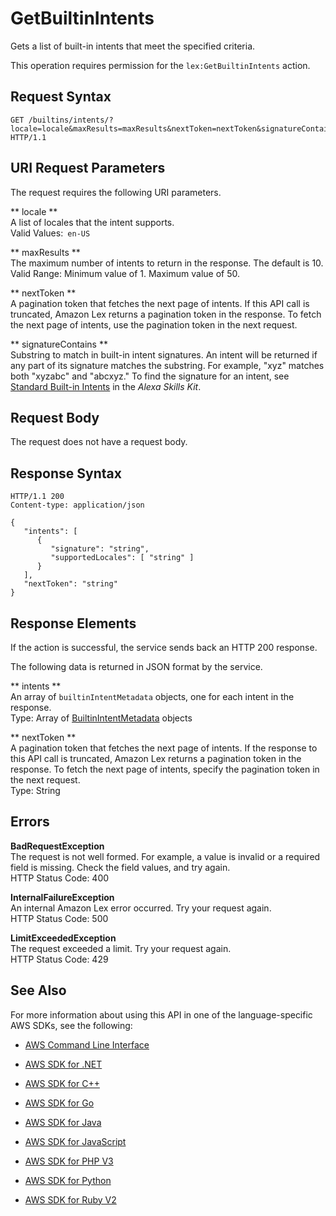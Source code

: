 # GetBuiltinIntents<a name="API_GetBuiltinIntents"></a>

Gets a list of built\-in intents that meet the specified criteria\.

This operation requires permission for the `lex:GetBuiltinIntents` action\.

## Request Syntax<a name="API_GetBuiltinIntents_RequestSyntax"></a>

```
GET /builtins/intents/?locale=locale&maxResults=maxResults&nextToken=nextToken&signatureContains=signatureContains HTTP/1.1
```

## URI Request Parameters<a name="API_GetBuiltinIntents_RequestParameters"></a>

The request requires the following URI parameters\.

 ** locale **   
A list of locales that the intent supports\.  
Valid Values:` en-US` 

 ** maxResults **   
The maximum number of intents to return in the response\. The default is 10\.  
Valid Range: Minimum value of 1\. Maximum value of 50\.

 ** nextToken **   
A pagination token that fetches the next page of intents\. If this API call is truncated, Amazon Lex returns a pagination token in the response\. To fetch the next page of intents, use the pagination token in the next request\.

 ** signatureContains **   
Substring to match in built\-in intent signatures\. An intent will be returned if any part of its signature matches the substring\. For example, "xyz" matches both "xyzabc" and "abcxyz\." To find the signature for an intent, see [Standard Built\-in Intents](https://developer.amazon.com/public/solutions/alexa/alexa-skills-kit/docs/built-in-intent-ref/standard-intents) in the *Alexa Skills Kit*\.

## Request Body<a name="API_GetBuiltinIntents_RequestBody"></a>

The request does not have a request body\.

## Response Syntax<a name="API_GetBuiltinIntents_ResponseSyntax"></a>

```
HTTP/1.1 200
Content-type: application/json

{
   "intents": [ 
      { 
         "signature": "string",
         "supportedLocales": [ "string" ]
      }
   ],
   "nextToken": "string"
}
```

## Response Elements<a name="API_GetBuiltinIntents_ResponseElements"></a>

If the action is successful, the service sends back an HTTP 200 response\.

The following data is returned in JSON format by the service\.

 ** intents **   
An array of `builtinIntentMetadata` objects, one for each intent in the response\.  
Type: Array of [BuiltinIntentMetadata](API_BuiltinIntentMetadata.md) objects

 ** nextToken **   
A pagination token that fetches the next page of intents\. If the response to this API call is truncated, Amazon Lex returns a pagination token in the response\. To fetch the next page of intents, specify the pagination token in the next request\.  
Type: String

## Errors<a name="API_GetBuiltinIntents_Errors"></a>

 **BadRequestException**   
The request is not well formed\. For example, a value is invalid or a required field is missing\. Check the field values, and try again\.  
HTTP Status Code: 400

 **InternalFailureException**   
An internal Amazon Lex error occurred\. Try your request again\.  
HTTP Status Code: 500

 **LimitExceededException**   
The request exceeded a limit\. Try your request again\.  
HTTP Status Code: 429

## See Also<a name="API_GetBuiltinIntents_SeeAlso"></a>

For more information about using this API in one of the language\-specific AWS SDKs, see the following:

+  [AWS Command Line Interface](http://docs.aws.amazon.com/goto/aws-cli/lex-models-2017-04-19/GetBuiltinIntents) 

+  [AWS SDK for \.NET](http://docs.aws.amazon.com/goto/DotNetSDKV3/lex-models-2017-04-19/GetBuiltinIntents) 

+  [AWS SDK for C\+\+](http://docs.aws.amazon.com/goto/SdkForCpp/lex-models-2017-04-19/GetBuiltinIntents) 

+  [AWS SDK for Go](http://docs.aws.amazon.com/goto/SdkForGoV1/lex-models-2017-04-19/GetBuiltinIntents) 

+  [AWS SDK for Java](http://docs.aws.amazon.com/goto/SdkForJava/lex-models-2017-04-19/GetBuiltinIntents) 

+  [AWS SDK for JavaScript](http://docs.aws.amazon.com/goto/AWSJavaScriptSDK/lex-models-2017-04-19/GetBuiltinIntents) 

+  [AWS SDK for PHP V3](http://docs.aws.amazon.com/goto/SdkForPHPV3/lex-models-2017-04-19/GetBuiltinIntents) 

+  [AWS SDK for Python](http://docs.aws.amazon.com/goto/boto3/lex-models-2017-04-19/GetBuiltinIntents) 

+  [AWS SDK for Ruby V2](http://docs.aws.amazon.com/goto/SdkForRubyV2/lex-models-2017-04-19/GetBuiltinIntents) 